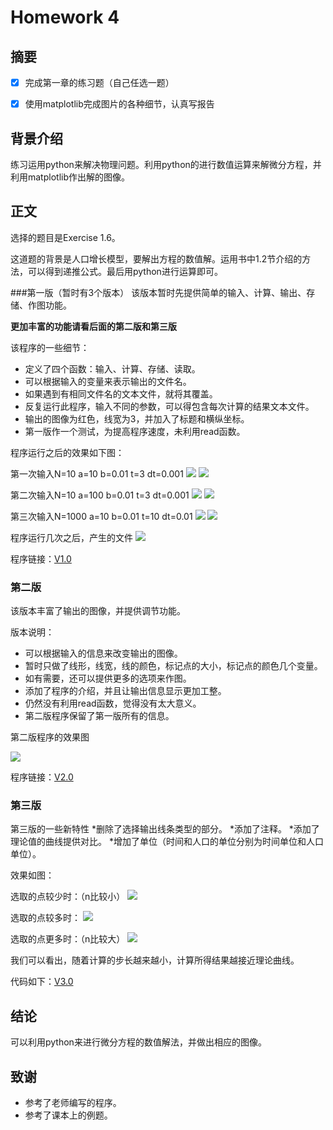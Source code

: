 # Homework 4

## 摘要

- [x] 完成第一章的练习题（自己任选一题）
- [x] 使用matplotlib完成图片的各种细节，认真写报告


## 背景介绍

练习运用python来解决物理问题。利用python的进行数值运算来解微分方程，并利用matplotlib作出解的图像。

## 正文

选择的题目是Exercise 1.6。

这道题的背景是人口增长模型，要解出方程的数值解。运用书中1.2节介绍的方法，可以得到递推公式。最后用python进行运算即可。

###第一版（暂时有3个版本）
该版本暂时先提供简单的输入、计算、输出、存储、作图功能。

**更加丰富的功能请看后面的第二版和第三版**

该程序的一些细节：
* 定义了四个函数：输入、计算、存储、读取。
* 可以根据输入的变量来表示输出的文件名。
* 如果遇到有相同文件名的文本文件，就将其覆盖。
* 反复运行此程序，输入不同的参数，可以得包含每次计算的结果文本文件。
* 输出的图像为红色，线宽为3，并加入了标题和横纵坐标。
* 第一版作一个测试，为提高程序速度，未利用read函数。

程序运行之后的效果如下图：

第一次输入N=10 a=10 b=0.01 t=3 dt=0.001
![](https://raw.githubusercontent.com/newton2ndlaw/computationalphysics_N2013301510086/master/Homework4/Homework4-1.png)
![](https://raw.githubusercontent.com/newton2ndlaw/computationalphysics_N2013301510086/master/Homework4/Homework4-2.png)

第二次输入N=10 a=100 b=0.01 t=3 dt=0.001
![](https://raw.githubusercontent.com/newton2ndlaw/computationalphysics_N2013301510086/master/Homework4/Homework4-3.png)
![](https://raw.githubusercontent.com/newton2ndlaw/computationalphysics_N2013301510086/master/Homework4/Homework4-4.png)

第三次输入N=1000 a=10 b=0.01 t=10 dt=0.01
![](https://raw.githubusercontent.com/newton2ndlaw/computationalphysics_N2013301510086/master/Homework4/Homework4-5.png)
![](https://raw.githubusercontent.com/newton2ndlaw/computationalphysics_N2013301510086/master/Homework4/Homework4-6.png)

程序运行几次之后，产生的文件
![](https://raw.githubusercontent.com/newton2ndlaw/computationalphysics_N2013301510086/master/Homework4/Homework4-7.png)


程序链接：[V1.0](https://raw.githubusercontent.com/newton2ndlaw/computationalphysics_N2013301510086/master/Homework4/V1.0.md)

### 第二版

该版本丰富了输出的图像，并提供调节功能。

版本说明：
* 可以根据输入的信息来改变输出的图像。
* 暂时只做了线形，线宽，线的颜色，标记点的大小，标记点的颜色几个变量。
* 如有需要，还可以提供更多的选项来作图。
* 添加了程序的介绍，并且让输出信息显示更加工整。
* 仍然没有利用read函数，觉得没有太大意义。
* 第二版程序保留了第一版所有的信息。

第二版程序的效果图

![](https://raw.githubusercontent.com/newton2ndlaw/computationalphysics_N2013301510086/master/Homework4/Homework4-8.png)


程序链接：[V2.0](https://raw.githubusercontent.com/newton2ndlaw/computationalphysics_N2013301510086/master/Homework4/V2.0.md)

### 第三版

第三版的一些新特性
*删除了选择输出线条类型的部分。
*添加了注释。
*添加了理论值的曲线提供对比。
*增加了单位（时间和人口的单位分别为时间单位和人口单位）。

效果如图：


选取的点较少时：（n比较小）
![](https://raw.githubusercontent.com/newton2ndlaw/computationalphysics_N2013301510086/master/Homework4/Homework4-9.png)

选取的点较多时：
![](https://raw.githubusercontent.com/newton2ndlaw/computationalphysics_N2013301510086/master/Homework4/Homework4-10.png)

选取的点更多时：（n比较大）
![](https://raw.githubusercontent.com/newton2ndlaw/computationalphysics_N2013301510086/master/Homework4/Homework4-11.png)

我们可以看出，随着计算的步长越来越小，计算所得结果越接近理论曲线。


代码如下：[V3.0](https://raw.githubusercontent.com/newton2ndlaw/computationalphysics_N2013301510086/master/Homework4/Homeworkchapter1.py)



## 结论

可以利用python来进行微分方程的数值解法，并做出相应的图像。

## 致谢

* 参考了老师编写的程序。
* 参考了课本上的例题。
